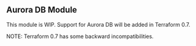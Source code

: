 ## Aurora DB Module
This module is WIP.
Support for Aurora DB will be added in Terraform 0.7.


NOTE: Terraform 0.7 has some backward incompatibilities.